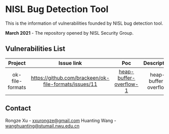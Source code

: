 # NISL Bug Detection Tool

This is the information of vulnerabilities founded by NISL bug detection tool.

**March 2021** - The repository opened by NISL Security Group.

## Vulnerabilities List


|     Project     |            Issue link           |            Poc           |      Description      |   Name   |    Date    |   IssueState   |   CVE   |
| :-------------: | :-----------------------------: | :----------------------: | :-------------------: | :------: | :--------: | :------------: |:-------:|
| ok-file-formats      | https://github.com/brackeen/ok-file-formats/issues/11 | [heap-buffer-overflow-1](https://github.com/NISL-SecurityGroup/NISL-BugDetection/blob/main/project/ok-file-formats/heap-buffer-overflow-1/heap-buffer-overflow-1.jpg)  | heap-buffer-overflow  |   xxrz   |  05/03/2021  |  Ensure  | submitting  |

## Contact
Rongze Xu - xxurongze@gmail.com
Huanting Wang - wanghuanting@stumail.nwu.edu.cn
